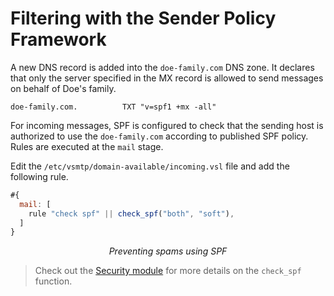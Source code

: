 # Filtering with the Sender Policy Framework

A new DNS record is added into the `doe-family.com` DNS zone. It declares that only the server specified in the MX record is allowed to send messages on behalf of Doe's family.

```shell
doe-family.com.          TXT "v=spf1 +mx -all"
```

For incoming messages, SPF is configured to check that the sending host is authorized to use the `doe-family.com` according to published SPF policy. Rules are executed at the `mail` stage.

Edit the `/etc/vsmtp/domain-available/incoming.vsl` file and add the following rule.
```js
#{
  mail: [
    rule "check spf" || check_spf("both", "soft"),
  ]
}
```
<p style="text-align: center;"> <i>Preventing spams using SPF</i> </p>

> Check out the [Security module](/src/reference/vSL/api/Security.md) for more details on the `check_spf` function.